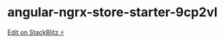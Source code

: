 # angular-ngrx-store-starter-9cp2vl

[Edit on StackBlitz ⚡️](https://stackblitz.com/edit/angular-ngrx-store-starter-9cp2vl)